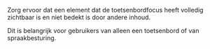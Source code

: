 <!-- @license CC0-1.0 -->

Zorg ervoor dat een element dat de toetsenbordfocus heeft volledig zichtbaar is en niet bedekt is door andere inhoud.

Dit is belangrijk voor gebruikers van alleen een toetsenbord of van spraakbesturing.
